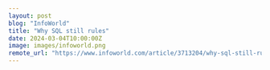 ```yaml
---
layout: post
blog: "InfoWorld"
title: "Why SQL still rules"
date: 2024-03-04T10:00:00Z
image: images/infoworld.png
remote_url: "https://www.infoworld.com/article/3713204/why-sql-still-rules.html#tk.rss_applicationdevelopment"
---
```

